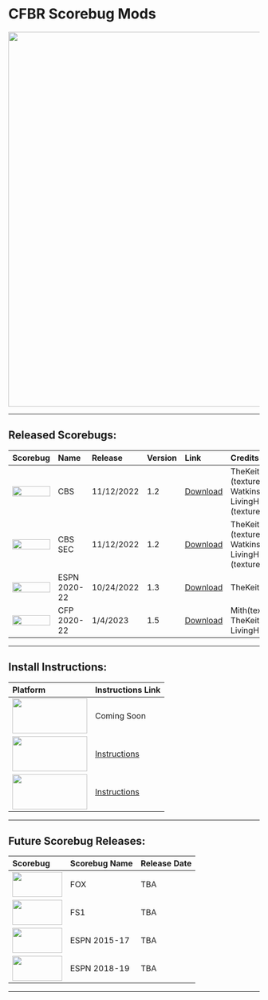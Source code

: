 # CFBR Scorebug Mods

<p align="center">
  <img width="750" src="assets/images/LogoCredits.png">
</p>

---------

## Released Scorebugs:
| **Scorebug** | **Name** | **Release** | **Version** | **Link** | **Credits** |
|:--------|:-----|:----|:---|:----|:--|
| [<img height="100%" width="100%" src="assets/images/CBS.png">](https://github.com/dylanhale/ScorebugMods/blob/main/Scorebugs/CBS/index.md) | CBS | 11/12/2022 | 1.2 |  [Download](https://github.com/dylanhale/ScorebugMods/blob/main/Scorebugs/CBS/index.md) | TheKeith, Mith (textures), Tanner Watkins (textures), LivingHuman (textures)
| [<img height="100%" width="100%" src="assets/images/CBSSEC.png">](https://github.com/dylanhale/ScorebugMods/blob/main/Scorebugs/CBS%20SEC/index.md) | CBS SEC | 11/12/2022 | 1.2 | [Download](https://github.com/dylanhale/ScorebugMods/blob/main/Scorebugs/CBS%20SEC/index.md) | TheKeith, Mith (textures), Tanner Watkins (textures), LivingHuman (textures)
| [<img height="100%" width="100%" src="assets/images/ESPN20-22.png">](https://github.com/dylanhale/ScorebugMods/blob/main/Scorebugs/ESPN%202022/index.md) | ESPN 2020-22 | 10/24/2022 | 1.3 | [Download](https://github.com/dylanhale/ScorebugMods/blob/main/Scorebugs/ESPN%202022/index.md) | TheKeith, Igloo
| [<img height="100%" width="100%" src="assets/images/CFP.png">](https://github.com/dylanhale/ScorebugMods/blob/main/Scorebugs/CFP%202022/index.md) | CFP 2020-22 | 1/4/2023 | 1.5 | [Download](https://github.com/dylanhale/ScorebugMods/blob/main/Scorebugs/CFP%202022/index.md) | Mith(textures), TheKeith, Igloo, LivingHuman(textures)

---------

## Install Instructions:
| **Platform** | **Instructions Link**|
|:--------|:-----|
| <img height="70" width="150" src="assets/images/Xbox.png"> | Coming Soon
| <img height="70" width="150" src="assets/images/Playstation.png"> | [Instructions](https://github.com/dylanhale/ScorebugMods/blob/69ea0a923134e8f810f1c6f576b20ab6aabd85d5/assets/Install%20Instructions/PS3%20Install%20Instructions/Easy%20Install/index.md)
| <img height="70" width="150" src="assets/images/RPCS3.png"> | [Instructions](https://www.youtube.com/watch?v=JRn3-AW1ub0)


---------
## Future Scorebug Releases:
| **Scorebug** | **Scorebug Name** | **Release Date** |
|:--------|:-----|:----|
| <img height="50" width="100" src="assets/images/FOX.png"> | FOX | TBA
| <img height="50" width="100" src="assets/images/FS1.png"> | FS1 | TBA
| <img height="50" width="100" src="assets/images/ESPN15-20.png"> | ESPN 2015-17 | TBA
| <img height="50" width="100" src="assets/images/ESPN15-20.png"> | ESPN 2018-19 | TBA
---------
